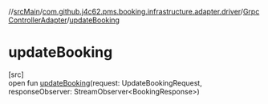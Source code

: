 //[srcMain](../../../index.md)/[com.github.j4c62.pms.booking.infrastructure.adapter.driver](../index.md)/[GrpcControllerAdapter](index.md)/[updateBooking](update-booking.md)

# updateBooking

[src]\
open fun [updateBooking](update-booking.md)(request: UpdateBookingRequest, responseObserver:
StreamObserver&lt;BookingResponse&gt;)